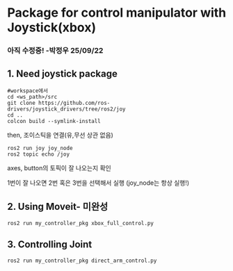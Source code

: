 # Package for control manipulator with Joystick(xbox)
### 아직 수정중! -박정우 25/09/22

## 1. Need joystick package

    #workspace에서
    cd <ws_path>/src
    git clone https://github.com/ros-drivers/joystick_drivers/tree/ros2/joy
    cd ..
    colcon build --symlink-install

then, 조이스틱을 연결(유,무선 상관 없음)

    ros2 run joy joy_node
    ros2 topic echo /joy 
    
axes, button의 토픽이 잘 나오는지 확인

1번이 잘 나오면 2번 혹은 3번을 선택해서 실행 (joy_node는 항상 실행!)

## 2. Using Moveit- 미완성

    ros2 run my_controller_pkg xbox_full_control.py


## 3. Controlling Joint
    ros2 run my_controller_pkg direct_arm_control.py



